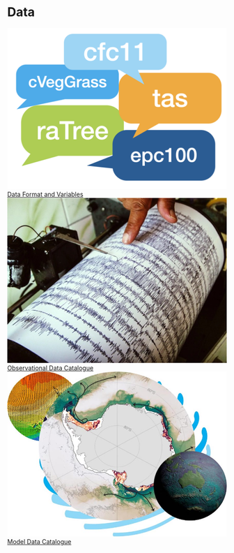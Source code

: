 # Data


<div class="card-container">
    <a href="format_variables" class="vertical-card aspect-ratio1to1">
        <div class="card-image-container">
            <img src="../../assets/model_evaluation/model_evaluation_variables.png" alt="Data format and variables" class="img-contain white-background with-padding"></img>
        </div>
        <div class="card-text-container bold ">Data Format and Variables</div>
    </a>
    <a href="../model_evaluation_observational_catalogs" class="vertical-card aspect-ratio1to1">
        <div class="card-image-container">
            <img src="../../assets/model_evaluation/model_evaluation_obs_catalog.jpg" alt="A picture of a seismograph recording seismic waves during an earthquake visualises the link to our Observational Data Catalogue. Image credit: Wf Sihardian—EyeEm/Getty Images" title="Image credit: Wf Sihardian—EyeEm/Getty Images" class="img-cover"></img>
        </div>
        <div class="card-text-container bold ">Observational Data Catalogue</div>
    </a>
    <a href="../model_evaluation_model_catalogs" class="vertical-card aspect-ratio1to1">
        <div class="card-image-container">
            <img src="../../assets/model_evaluation/model_evaluation_model_catalog.jpg" alt="MED Conda Environment" class="img-contain white-background with-padding"></img>
        </div>
        <div class="card-text-container bold ">Model Data Catalogue</div>
    </a>
</div>
